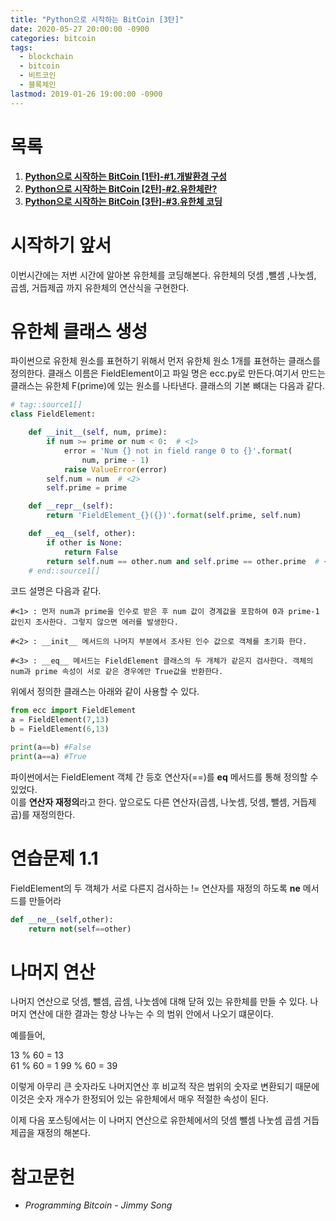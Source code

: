 ```yaml
---
title: "Python으로 시작하는 BitCoin [3탄]"
date: 2020-05-27 20:00:00 -0900
categories: bitcoin
tags: 
  - blockchain
  - bitcoin
  - 비트코인
  - 블록체인
lastmod: 2019-01-26 19:00:00 -0900
---
```


# 목록

1. [**Python으로 시작하는 BitCoin [1탄]-#1.개발환경 구성**](https://lbm93.github.io/bitcoin/blockchain-python으로시작하는bitcoin1/)
2. [**Python으로 시작하는 BitCoin [2탄]-#2.유한체란?**](https://lbm93.github.io/bitcoin/blockchain-python으로시작하는bitcoin2/)
3. [**Python으로 시작하는 BitCoin [3탄]-#3.유한체 코딩**](https://lbm93.github.io/bitcoin/blockchain-python으로시작하는bitcoin3/)  


# 시작하기 앞서
이번시간에는 저번 시간에 알아본 유한체를 코딩해본다. 유한체의 덧셈 ,뺄셈 ,나눗셈, 곱셈, 거듭제곱 까지 유한체의 연산식을 구현한다.

# 유한체 클래스 생성
파이썬으로 유한체 원소를 표현하기 위해서 먼저 유한체 원소 1개를 표현하는 클래스를 정의한다. 클래스 이름은 FieldElement이고 파일 명은 ecc.py로 만든다.여기서 만드는 클래스는 유한체 F(prime)에 있는 원소를 나타낸다. 클래스의 기본 뼈대는 다음과 같다.

```python
# tag::source1[]
class FieldElement:

    def __init__(self, num, prime):
        if num >= prime or num < 0:  # <1>
            error = 'Num {} not in field range 0 to {}'.format(
                num, prime - 1)
            raise ValueError(error)
        self.num = num  # <2>
        self.prime = prime

    def __repr__(self):
        return 'FieldElement_{}({})'.format(self.prime, self.num)

    def __eq__(self, other):
        if other is None:
            return False
        return self.num == other.num and self.prime == other.prime  # <3>
    # end::source1[]
```

코드 설명은 다음과 같다.  

```text
#<1> : 먼저 num과 prime을 인수로 받은 후 num 값이 경계값을 포함하여 0과 prime-1 값인지 조사한다. 그렇지 않으면 에러를 발생한다.  

#<2> : __init__ 메서드의 나머지 부분에서 조사된 인수 값으로 객체를 초기화 한다.  

#<3> : __eq__ 메서드는 FieldElement 클래스의 두 개체가 같은지 검사한다. 객체의 num과 prime 속성이 서로 같은 경우에만 True값을 반환한다.  
```

위에서 정의한 클래스는 아래와 같이 사용할 수 있다.

```python
from ecc import FieldElement
a = FieldElement(7,13)
b = FieldElement(6,13)

print(a==b) #False
print(a==a) #True
```

파이썬에서는 FieldElement 객체 간 등호 연산자(==)를 __eq__ 메서드를 통해 정의할 수 있었다.  
이를 **연산자 재정의**라고 한다. 앞으로도 다른 연산자(곱셈, 나눗셈, 덧셈, 뺄셈, 거듭제곱)를 재정의한다.  

# 연습문제 1.1
FieldElement의 두 객체가 서로 다른지 검사하는 != 연산자를 재정의 하도록 __ne__ 메서드를 만들어라  

```python
def __ne__(self,other):
    return not(self==other)
```
# 나머지 연산
나머지 연산으로 덧셈, 뺄셈, 곱셈, 나눗셈에 대해 닫혀 있는 유한체를 만들 수 있다. 나머지 연산에 대한 결과는 항상 나누는 수 의 범위 안에서 나오기 떄문이다.  

예를들어,  
  
13 % 60 = 13   
61 % 60 = 1 
99 % 60 = 39
  
이렇게 아무리 큰 숫자라도 나머지연산 후 비교적 작은 범위의 숫자로 변환되기 때문에 이것은 숫자 개수가 한정되어 있는 유한체에서 매우 적절한 속성이 된다.  

이제 다음 포스팅에서는 이 나머지 연산으로 유한체에서의 덧셈 뺄셈 나눗셈 곱셈 거듭제곱을 재정의 해본다.  

# 참고문헌
- *Programming Bitcoin - Jimmy Song*



